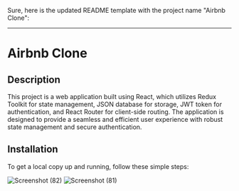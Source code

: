 Sure, here is the updated README template with the project name "Airbnb Clone":

---

# Airbnb Clone

## Description

This project is a web application built using React, which utilizes Redux Toolkit for state management, JSON database for storage, JWT token for authentication, and React Router for client-side routing. The application is designed to provide a seamless and efficient user experience with robust state management and secure authentication.

## Installation

To get a local copy up and running, follow these simple steps:


![Screenshot (82)](https://github.com/user-attachments/assets/adcc981f-7938-4c30-8944-7c0200a8f6ab)
![Screenshot (81)](https://github.com/user-attachments/assets/9c326d6f-42b3-4723-8329-674053288010)
